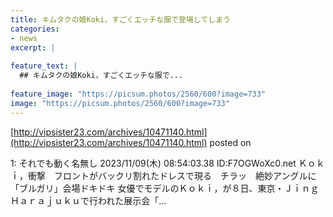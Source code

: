 ```yaml
---
title: キムタクの娘Koki，すごくエッチな服で登場してしまう
categories:
- news
excerpt: |
  
feature_text: |
  ## キムタクの娘Koki，すごくエッチな服で...
  
feature_image: "https://picsum.photos/2560/600?image=733"
image: "https://picsum.photos/2560/600?image=733"
---
```


[http://vipsister23.com/archives/10471140.html](http://vipsister23.com/archives/10471140.html)
posted on 

<!--more-->

1: それでも動く名無し 2023/11/09(木) 08:54:03.38 ID:F7OGWoXc0.net Ｋｏｋｉ，衝撃　フロントがバックリ割れたドレスで現る　チラッ　絶妙アングルに「ブルガリ」会場ドキドキ 女優でモデルのＫｏｋｉ，が８日、東京・Ｊｉｎｇ　Ｈａｒａｊｕｋｕで行われた展示会「...
